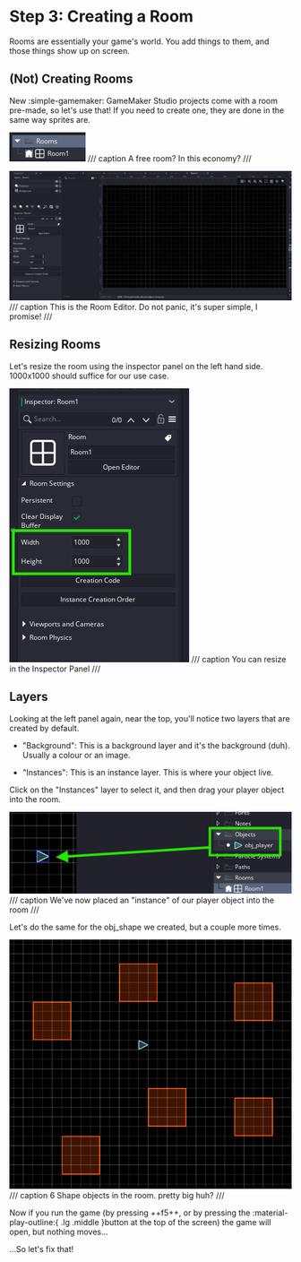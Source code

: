 # Step 3: Creating a Room

Rooms are essentially your game's world.
You add things to them, and those things show up on screen.

## (Not) Creating Rooms

New :simple-gamemaker: GameMaker Studio projects come with a room pre-made, so let's use that!
If you need to create one, they are done in the same way sprites are.

![The Pre-made Room](img/step3-01.png)
/// caption
A free room? In this economy?
///

![The Room Editor](img/step3-02.png)
/// caption
This is the Room Editor.
Do not panic, it's super simple, I promise!
///

## Resizing Rooms

Let's resize the room using the inspector panel on the left hand side.
1000x1000 should suffice for our use case.

![Room Inspector Panel](img/step3-03.png)
/// caption
You can resize in the Inspector Panel
///

## Layers

Looking at the left panel again, near the top, you'll notice two layers that are created by default.

-   "Background": This is a background layer and it's the background (duh).
    Usually a colour or an image.

-   "Instances": This is an instance layer. This is where your object live.

Click on the "Instances" layer to select it, and then drag your player object into the room.

![Player Object in Room](img/step3-04.png)
/// caption
We've now placed an "instance" of our player object into the room
///

Let's do the same for the obj_shape we created, but a couple more times.

![6 Shape Objects in Room](img/step3-05.png)
/// caption
6 Shape objects in the room. pretty big huh?
///

Now if you run the game
(by pressing ++f5++, or by pressing the :material-play-outline:{ .lg .middle }button at the top of the screen)
the game will open, but nothing moves...

...So let's fix that!